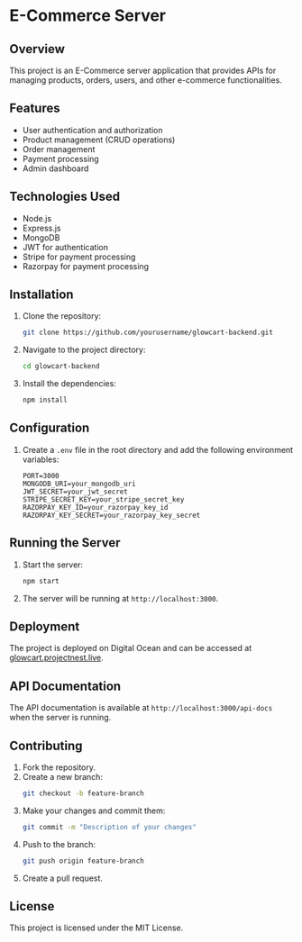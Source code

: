 # E-Commerce Server

## Overview

This project is an E-Commerce server application that provides APIs for managing products, orders, users, and other e-commerce functionalities.

## Features

-   User authentication and authorization
-   Product management (CRUD operations)
-   Order management
-   Payment processing
-   Admin dashboard

## Technologies Used

-   Node.js
-   Express.js
-   MongoDB
-   JWT for authentication
-   Stripe for payment processing
-   Razorpay for payment processing

## Installation

1. Clone the repository:
    ```bash
    git clone https://github.com/yourusername/glowcart-backend.git
    ```
2. Navigate to the project directory:
    ```bash
    cd glowcart-backend
    ```
3. Install the dependencies:
    ```bash
    npm install
    ```

## Configuration

1. Create a `.env` file in the root directory and add the following environment variables:
    ```plaintext
    PORT=3000
    MONGODB_URI=your_mongodb_uri
    JWT_SECRET=your_jwt_secret
    STRIPE_SECRET_KEY=your_stripe_secret_key
    RAZORPAY_KEY_ID=your_razorpay_key_id
    RAZORPAY_KEY_SECRET=your_razorpay_key_secret
    ```

## Running the Server

1. Start the server:
    ```bash
    npm start
    ```
2. The server will be running at `http://localhost:3000`.

## Deployment

The project is deployed on Digital Ocean and can be accessed at [glowcart.projectnest.live](http://glowcart.projectnest.live).

## API Documentation

The API documentation is available at `http://localhost:3000/api-docs` when the server is running.

## Contributing

1. Fork the repository.
2. Create a new branch:
    ```bash
    git checkout -b feature-branch
    ```
3. Make your changes and commit them:
    ```bash
    git commit -m "Description of your changes"
    ```
4. Push to the branch:
    ```bash
    git push origin feature-branch
    ```
5. Create a pull request.

## License

This project is licensed under the MIT License.
